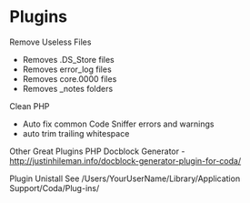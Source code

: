 
# Plugins


Remove Useless Files
- Removes .DS_Store files
- Removes error_log files
- Removes core.0000 files
- Removes _notes folders

Clean PHP
- Auto fix common Code Sniffer errors and warnings
- auto trim trailing whitespace

Other Great Plugins
PHP Docblock Generator - http://justinhileman.info/docblock-generator-plugin-for-coda/

Plugin Unistall See
/Users/YourUserName/Library/Application Support/Coda/Plug-ins/ 